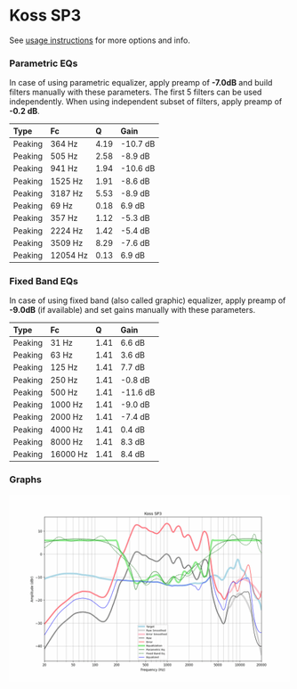 # Koss SP3
See [usage instructions](https://github.com/jaakkopasanen/AutoEq#usage) for more options and info.

### Parametric EQs
In case of using parametric equalizer, apply preamp of **-7.0dB** and build filters manually
with these parameters. The first 5 filters can be used independently.
When using independent subset of filters, apply preamp of **-0.2 dB**.

| Type    | Fc       |    Q | Gain     |
|:--------|:---------|:-----|:---------|
| Peaking | 364 Hz   | 4.19 | -10.7 dB |
| Peaking | 505 Hz   | 2.58 | -8.9 dB  |
| Peaking | 941 Hz   | 1.94 | -10.6 dB |
| Peaking | 1525 Hz  | 1.91 | -8.6 dB  |
| Peaking | 3187 Hz  | 5.53 | -8.9 dB  |
| Peaking | 69 Hz    | 0.18 | 6.9 dB   |
| Peaking | 357 Hz   | 1.12 | -5.3 dB  |
| Peaking | 2224 Hz  | 1.42 | -5.4 dB  |
| Peaking | 3509 Hz  | 8.29 | -7.6 dB  |
| Peaking | 12054 Hz | 0.13 | 6.9 dB   |

### Fixed Band EQs
In case of using fixed band (also called graphic) equalizer, apply preamp of **-9.0dB**
(if available) and set gains manually with these parameters.

| Type    | Fc       |    Q | Gain     |
|:--------|:---------|:-----|:---------|
| Peaking | 31 Hz    | 1.41 | 6.6 dB   |
| Peaking | 63 Hz    | 1.41 | 3.6 dB   |
| Peaking | 125 Hz   | 1.41 | 7.7 dB   |
| Peaking | 250 Hz   | 1.41 | -0.8 dB  |
| Peaking | 500 Hz   | 1.41 | -11.6 dB |
| Peaking | 1000 Hz  | 1.41 | -9.0 dB  |
| Peaking | 2000 Hz  | 1.41 | -7.4 dB  |
| Peaking | 4000 Hz  | 1.41 | 0.4 dB   |
| Peaking | 8000 Hz  | 1.41 | 8.3 dB   |
| Peaking | 16000 Hz | 1.41 | 8.4 dB   |

### Graphs
![](./Koss%20SP3.png)